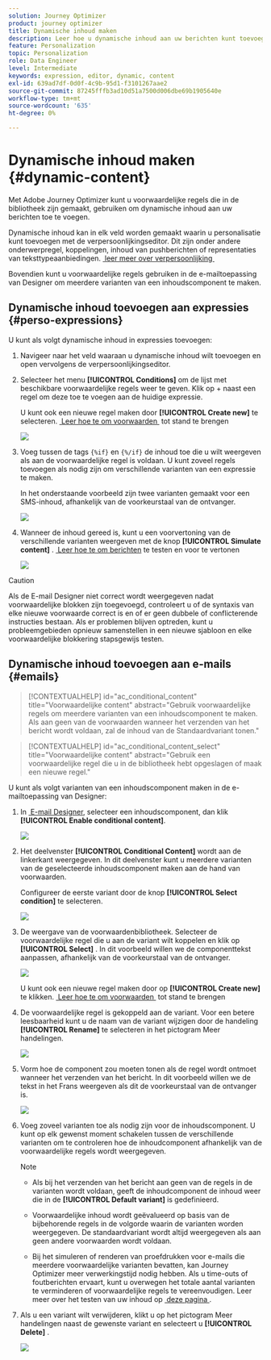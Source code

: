 ```yaml
---
solution: Journey Optimizer
product: journey optimizer
title: Dynamische inhoud maken
description: Leer hoe u dynamische inhoud aan uw berichten kunt toevoegen.
feature: Personalization
topic: Personalization
role: Data Engineer
level: Intermediate
keywords: expression, editor, dynamic, content
exl-id: 639ad7df-0d0f-4c9b-95d1-f3101267aae2
source-git-commit: 87245fffb3ad10d51a7500d006dbe69b1905640e
workflow-type: tm+mt
source-wordcount: '635'
ht-degree: 0%

---
```


# Dynamische inhoud maken {#dynamic-content}

Met Adobe Journey Optimizer kunt u voorwaardelijke regels die in de bibliotheek zijn gemaakt, gebruiken om dynamische inhoud aan uw berichten toe te voegen.

Dynamische inhoud kan in elk veld worden gemaakt waarin u personalisatie kunt toevoegen met de verpersoonlijkingseditor. Dit zijn onder andere onderwerpregel, koppelingen, inhoud van pushberichten of representaties van teksttypeaanbiedingen. [&#x200B; leer meer over verpersoonlijking &#x200B;](personalize.md)

Bovendien kunt u voorwaardelijke regels gebruiken in de e-mailtoepassing van Designer om meerdere varianten van een inhoudscomponent te maken.

## Dynamische inhoud toevoegen aan expressies {#perso-expressions}

U kunt als volgt dynamische inhoud in expressies toevoegen:

1. Navigeer naar het veld waaraan u dynamische inhoud wilt toevoegen en open vervolgens de verpersoonlijkingseditor.

1. Selecteer het menu **[!UICONTROL Conditions]** om de lijst met beschikbare voorwaardelijke regels weer te geven. Klik op + naast een regel om deze toe te voegen aan de huidige expressie.

   U kunt ook een nieuwe regel maken door **[!UICONTROL Create new]** te selecteren. [&#x200B; Leer hoe te om voorwaarden &#x200B;](create-conditions.md) tot stand te brengen

   ![](assets/conditions-expression.png)

1. Voeg tussen de tags `{%if}` en `{%/if}` de inhoud toe die u wilt weergeven als aan de voorwaardelijke regel is voldaan. U kunt zoveel regels toevoegen als nodig zijn om verschillende varianten van een expressie te maken.

   In het onderstaande voorbeeld zijn twee varianten gemaakt voor een SMS-inhoud, afhankelijk van de voorkeurstaal van de ontvanger.

   ![](assets/conditions-language-sample.png)

1. Wanneer de inhoud gereed is, kunt u een voorvertoning van de verschillende varianten weergeven met de knop **[!UICONTROL Simulate content]** . [&#x200B; Leer hoe te om berichten &#x200B;](../content-management/preview-test.md) te testen en voor te vertonen

   ![](assets/conditions-preview.png)

>[!CAUTION]
>
>Als de E-mail Designer niet correct wordt weergegeven nadat voorwaardelijke blokken zijn toegevoegd, controleert u of de syntaxis van elke nieuwe voorwaarde correct is en of er geen dubbele of conflicterende instructies bestaan. Als er problemen blijven optreden, kunt u probleemgebieden opnieuw samenstellen in een nieuwe sjabloon en elke voorwaardelijke blokkering stapsgewijs testen.


## Dynamische inhoud toevoegen aan e-mails {#emails}

>[!CONTEXTUALHELP]
>id="ac_conditional_content"
>title="Voorwaardelijke content"
>abstract="Gebruik voorwaardelijke regels om meerdere varianten van een inhoudscomponent te maken. Als aan geen van de voorwaarden wanneer het verzenden van het bericht wordt voldaan, zal de inhoud van de Standaardvariant tonen."

>[!CONTEXTUALHELP]
>id="ac_conditional_content_select"
>title="Voorwaardelijke content"
>abstract="Gebruik een voorwaardelijke regel die u in de bibliotheek hebt opgeslagen of maak een nieuwe regel."

U kunt als volgt varianten van een inhoudscomponent maken in de e-mailtoepassing van Designer:

1. In [&#x200B; E-mail Designer &#x200B;](../email/content-from-scratch.md), selecteer een inhoudscomponent, dan klik **[!UICONTROL Enable conditional content]**.

   ![](assets/conditions-enable-conditional.png)

1. Het deelvenster **[!UICONTROL Conditional Content]** wordt aan de linkerkant weergegeven. In dit deelvenster kunt u meerdere varianten van de geselecteerde inhoudscomponent maken aan de hand van voorwaarden.

   Configureer de eerste variant door de knop **[!UICONTROL Select condition]** te selecteren.

   ![](assets/conditions-apply.png)

1. De weergave van de voorwaardenbibliotheek. Selecteer de voorwaardelijke regel die u aan de variant wilt koppelen en klik op **[!UICONTROL Select]** . In dit voorbeeld willen we de componenttekst aanpassen, afhankelijk van de voorkeurstaal van de ontvanger.

   ![](assets/conditions-select.png)

   U kunt ook een nieuwe regel maken door op **[!UICONTROL Create new]** te klikken. [&#x200B; Leer hoe te om voorwaarden &#x200B;](create-conditions.md) tot stand te brengen

1. De voorwaardelijke regel is gekoppeld aan de variant. Voor een betere leesbaarheid kunt u de naam van de variant wijzigen door de handeling **[!UICONTROL Rename]** te selecteren in het pictogram Meer handelingen.

   ![](assets/conditions-rename.png)

1. Vorm hoe de component zou moeten tonen als de regel wordt ontmoet wanneer het verzenden van het bericht. In dit voorbeeld willen we de tekst in het Frans weergeven als dit de voorkeurstaal van de ontvanger is.

   ![](assets/conditions-design.png)

1. Voeg zoveel varianten toe als nodig zijn voor de inhoudscomponent. U kunt op elk gewenst moment schakelen tussen de verschillende varianten om te controleren hoe de inhoudcomponent afhankelijk van de voorwaardelijke regels wordt weergegeven.

   >[!NOTE]
   >
   >* Als bij het verzenden van het bericht aan geen van de regels in de varianten wordt voldaan, geeft de inhoudcomponent de inhoud weer die in de **[!UICONTROL Default variant]** is gedefinieerd.
   >
   >* Voorwaardelijke inhoud wordt geëvalueerd op basis van de bijbehorende regels in de volgorde waarin de varianten worden weergegeven. De standaardvariant wordt altijd weergegeven als aan geen andere voorwaarden wordt voldaan.
   >
   >* Bij het simuleren of renderen van proefdrukken voor e-mails die meerdere voorwaardelijke varianten bevatten, kan Journey Optimizer meer verwerkingstijd nodig hebben. Als u time-outs of foutberichten ervaart, kunt u overwegen het totale aantal varianten te verminderen of voorwaardelijke regels te vereenvoudigen. Leer meer over het testen van uw inhoud op [&#x200B; deze pagina &#x200B;](../content-management/preview-test.md).


1. Als u een variant wilt verwijderen, klikt u op het pictogram Meer handelingen naast de gewenste variant en selecteert u **[!UICONTROL Delete]** .

   ![](assets/conditions-delete.png)
